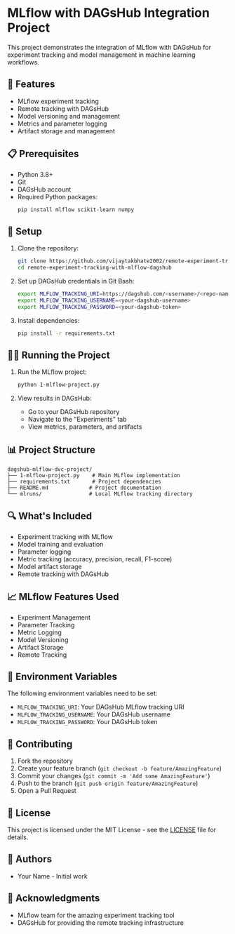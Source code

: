 # MLflow with DAGsHub Integration Project

This project demonstrates the integration of MLflow with DAGsHub for experiment tracking and model management in machine learning workflows.

## 🚀 Features

- MLflow experiment tracking
- Remote tracking with DAGsHub
- Model versioning and management
- Metrics and parameter logging
- Artifact storage and management

## 📋 Prerequisites

- Python 3.8+
- Git
- DAGsHub account
- Required Python packages:
  ```bash
  pip install mlflow scikit-learn numpy
  ```

## 🔧 Setup

1. Clone the repository:
   ```bash
   git clone https://github.com/vijaytakbhate2002/remote-experiment-tracking-with-mlflow-dagshub.git
   cd remote-experiment-tracking-with-mlflow-dagshub
   ```

2. Set up DAGsHub credentials in Git Bash:
   ```bash
   export MLFLOW_TRACKING_URI=https://dagshub.com/<username>/<repo-name>.mlflow
   export MLFLOW_TRACKING_USERNAME=<your-dagshub-username>
   export MLFLOW_TRACKING_PASSWORD=<your-dagshub-token>
   ```

3. Install dependencies:
   ```bash
   pip install -r requirements.txt
   ```

## 🏃‍♂️ Running the Project

1. Run the MLflow project:
   ```bash
   python 1-mlflow-project.py
   ```

2. View results in DAGsHub:
   - Go to your DAGsHub repository
   - Navigate to the "Experiments" tab
   - View metrics, parameters, and artifacts

## 📊 Project Structure

```
dagshub-mlflow-dvc-project/
├── 1-mlflow-project.py    # Main MLflow implementation
├── requirements.txt       # Project dependencies
├── README.md             # Project documentation
└── mlruns/               # Local MLflow tracking directory
```

## 🔍 What's Included

- Experiment tracking with MLflow
- Model training and evaluation
- Parameter logging
- Metric tracking (accuracy, precision, recall, F1-score)
- Model artifact storage
- Remote tracking with DAGsHub

## 📈 MLflow Features Used

- Experiment Management
- Parameter Tracking
- Metric Logging
- Model Versioning
- Artifact Storage
- Remote Tracking

## 🔐 Environment Variables

The following environment variables need to be set:

- `MLFLOW_TRACKING_URI`: Your DAGsHub MLflow tracking URI
- `MLFLOW_TRACKING_USERNAME`: Your DAGsHub username
- `MLFLOW_TRACKING_PASSWORD`: Your DAGsHub token

## 🤝 Contributing

1. Fork the repository
2. Create your feature branch (`git checkout -b feature/AmazingFeature`)
3. Commit your changes (`git commit -m 'Add some AmazingFeature'`)
4. Push to the branch (`git push origin feature/AmazingFeature`)
5. Open a Pull Request

## 📝 License

This project is licensed under the MIT License - see the [LICENSE](LICENSE) file for details.

## 👥 Authors

- Your Name - Initial work

## 🙏 Acknowledgments

- MLflow team for the amazing experiment tracking tool
- DAGsHub for providing the remote tracking infrastructure 